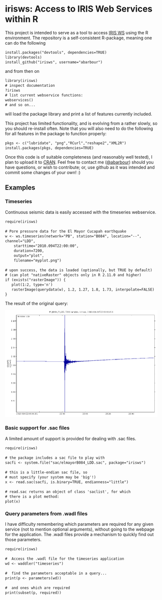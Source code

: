 irisws: Access to IRIS Web Services within R
======

This project is intended to serve as a tool
to access
[IRIS WS](http://service.iris.edu/) using the R environment.
The repository is a self-consistent R-package, meaning
one can do the following
~~~~~{.R}
install.packages("devtools", dependencies=TRUE)
library(devtools)
install_github("irisws", username="abarbour")
~~~~~
and from then on
~~~~~{.R}
library(irisws)
# inspect documentation
?irisws
# list current webservice functions:
webservices()  
# and so on...
~~~~~
will load the package library
and print a list of features currently included.  

This project has limited functionality, and is evolving from
a rather slowly, so you should re-install often.
Note that you will also need to do the following
for all features in the package to function properly:
~~~~~{.R}
pkgs <- c("lubridate", "png","RCurl","reshape2","XML2R")
install.packages(pkgs, dependencies=TRUE)
~~~~~

Once this code is of suitable
completeness (and reasonably well tested), 
I plan to upload it to [CRAN](http://cran.r-project.org/).
Feel free to contact me 
(<a href="https://github.com/abarbour" class="user-mention">@abarbour</a>)
should you have questions, or wish to contribute; or, use github as it was
intended and commit some changes of your own! :)

Examples
--------

### Timeseries

Continuous seismic data is easily accessed with the timeseries webservice.

~~~~~{.R}
require(irisws)

# Pore pressure data for the El Mayor Cucapah earthquake
w <- ws.timeseries(network="PB", station="B084", location="--", channel="LDD",
	starttime="2010.094T22:00:00", 
	duration=7200, 
	output="plot", 
	filename="myplot.png")

# upon success, the data is loaded (optionally, but TRUE by default)
# (can plot "nativeRaster" objects only in R 2.11.0 and higher)
if (exists("rasterImage")) {
   plot(1:2, type='n')
   rasterImage(querydata(w), 1.2, 1.27, 1.8, 1.73, interpolate=FALSE)
}
~~~~~

The result of the original query:

![alt text](inst/sac/elmayorB084_LDD.png "Pore pressure at B084: 2010 El Mayor Cucapah M7.2")

### Basic support for .sac files

A limited amount of support is provided for dealing with
.sac files.

~~~~~{.R}
require(irisws)

# the package includes a sac file to play with
sacfi <- system.file("sac/elmayorB084_LDD.sac", package="irisws")

# this is a little-endian sac file, so
# must specify (your system may be 'big'!)
x <- read.sac(sacfi, is.binary=TRUE, endianness="little")

# read.sac returns an object of class 'saclist', for which
# there is a plot method:
plot(x)
~~~~~

### Query parameters from .wadl files

I have difficulty remembering which parameters are
required for any given service (not to mention optional
arguments), without going to the webpage for the application. 
The .wadl files provide
a mechanism to quickly find out those parameters.

~~~~~{.R}
require(irisws)

#  Access the .wadl file for the timeseries application
wd <- waddler("timeseries")

#  find the parameters acceptable in a query...
print(p <- parameters(wd))

#  and ones which are required
print(subset(p, required))
~~~~~
